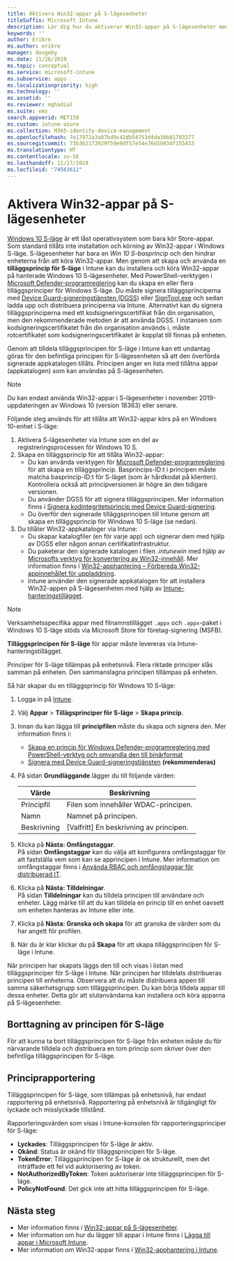 ```yaml
---
title: Aktivera Win32-appar på S-lägesenheter
titleSuffix: Microsoft Intune
description: Lär dig hur du aktiverar Win32-appar på S-lägesenheter med hjälp av Microsoft Intune.
keywords: ''
author: Erikre
ms.author: erikre
manager: dougeby
ms.date: 11/26/2019
ms.topic: conceptual
ms.service: microsoft-intune
ms.subservice: apps
ms.localizationpriority: high
ms.technology: ''
ms.assetid: ''
ms.reviewer: mghadial
ms.suite: ems
search.appverid: MET150
ms.custom: intune-azure
ms.collection: M365-identity-device-management
ms.openlocfilehash: 7e17972a3a87bd9c42db54753d4da3bb81703377
ms.sourcegitcommit: 73b362173929f59e9df57e54e76d19834f155433
ms.translationtype: HT
ms.contentlocale: sv-SE
ms.lasthandoff: 11/27/2019
ms.locfileid: "74563612"
---
```

# <a name="enable-win32-apps-on-s-mode-devices"></a>Aktivera Win32-appar på S-lägesenheter

[Windows 10 S-läge](https://docs.microsoft.com/windows/deployment/s-mode) är ett låst operativsystem som bara kör Store-appar. Som standard tillåts inte installation och körning av Win32-appar i Windows S-läge. S-lägesenheter har bara en *Win 10 S-basprincip* och den hindrar enheterna från att köra Win32-appar. Men genom att skapa och använda en **tilläggsprincip för S-läge** i Intune kan du installera och köra Win32-appar på hanterade Windows 10 S-lägesenheter. Med PowerShell-verktygen i [Microsoft Defender-programreglering](https://docs.microsoft.com/windows/security/threat-protection/windows-defender-application-control/windows-defender-application-control) kan du skapa en eller flera tilläggsprinciper för Windows S-läge. Du måste signera tilläggsprinciperna med [Device Guard-signeringstjänsten (DGSS)](https://go.microsoft.com/fwlink/?linkid=2095629) eller [SignTool.exe](https://docs.microsoft.com/windows/security/threat-protection/windows-defender-application-control/signing-policies-with-signtool) och sedan ladda upp och distribuera principerna via Intune. Alternativt kan du signera tilläggsprinciperna med ett kodsigneringscertifikat från din organisation, men den rekommenderade metoden är att använda DGSS. I instansen som kodsigneringscertifikatet från din organisation används i, måste rotcertifikatet som kodsigneringscertifikatet är kopplat till finnas på enheten.

Genom att tilldela tilläggsprincipen för S-läge i Intune kan ett undantag göras för den befintliga principen för S-lägesenheten så att den överförda signerade appkatalogen tillåts. Principen anger en lista med tillåtna appar (appkatalogen) som kan användas på S-lägesenheten.

> [!NOTE]
> Du kan endast använda Win32-appar i S-lägesenheter i november 2019-uppdateringen av Windows 10 (version 18363) eller senare.

<!-- Add WDAC tooling diagram  -->

Följande steg används för att tillåta att Win32-appar körs på en Windows 10-enhet i S-läge:

1. Aktivera S-lägesenheter via Intune som en del av registreringsprocessen för Windows 10 S.
2. Skapa en tilläggsprincip för att tillåta Win32-appar:
   - Du kan använda verktygen för [Microsoft Defender-programreglering](https://docs.microsoft.com/windows/security/threat-protection/windows-defender-application-control/windows-defender-application-control) för att skapa en tilläggsprincip. Basprincips-ID:t i principen måste matcha basprincip-ID:t för S-läget (som är hårdkodat på klienten). Kontrollera också att principversionen är högre än den tidigare versionen.
   - Du använder DGSS för att signera tilläggsprincipen. Mer information finns i [Signera kodintegritetsprincip med Device Guard-signering](https://docs.microsoft.com/microsoft-store/sign-code-integrity-policy-with-device-guard-signing).
   - Du överför den signerade tilläggsprincipen till Intune genom att skapa en tilläggsprincip för Windows 10 S-läge (se nedan).
3. Du tillåter Win32-appkataloger via Intune:
   - Du skapar katalogfiler (en för varje app) och signerar dem med hjälp av DGSS eller någon annan certifikatinfrastruktur.
   - Du paketerar den signerade katalogen i filen *.intunewin* med hjälp av [Microsofts verktyg för konvertering av Win32-innehåll](https://go.microsoft.com/fwlink/?linkid=2065730). Mer information finns i [Win32-apphantering – Förbereda Win32-appinnehållet för uppladdning](~/apps/apps-win32-app-management.md#prepare-the-win32-app-content-for-upload).
   - Intune använder den signerade appkatalogen för att installera Win32-appen på S-lägesenheten med hjälp av [Intune-hanteringstillägget](~/apps/intune-management-extension.md).

> [!NOTE]
> Verksamhetsspecifika appar med filnamnstillägget `.appx` och `.appx`-paket i Windows 10 S-läge stöds via Microsoft Store för företag-signering (MSFB).
>
> **Tilläggsprincipen för S-läge** för appar måste levereras via Intune-hanteringstillägget.
>
> Principer för S-läge tillämpas på enhetsnivå. Flera riktade principer slås samman på enheten. Den sammanslagna principen tillämpas på enheten.

Så här skapar du en tilläggsprincip för Windows 10 S-läge:

1. Logga in på [Intune](https://go.microsoft.com/fwlink/?linkid=2090973).
2. Välj **Appar** > **Tillägsprinciper för S-läge** > **Skapa princip**.
3. Innan du kan lägga till **principfilen** måste du skapa och signera den. Mer information finns i:
    - [Skapa en princip för Windows Defender-programreglering med PowerShell-verktyg och omvandla den till binärformat](https://go.microsoft.com/fwlink/?linkid=2095387)
    - [Signera med Device Guard-signeringstjänsten](https://go.microsoft.com/fwlink/?linkid=2095629) **(rekommenderas)**

4. På sidan **Grundläggande** lägger du till följande värden:

    | Värde | Beskrivning |
    |--------------|------------------------------------------------|
    | Principfil | Filen som innehåller WDAC-principen. |
    | Namn | Namnet på principen. |
    | Beskrivning | [Valfritt] En beskrivning av principen. |

5. Klicka på **Nästa: Omfångstaggar**.<br>
   På sidan **Omfångstaggar** kan du välja att konfigurera omfångstaggar för att fastställa vem som kan se apprincipen i Intune. Mer information om omfångstaggar finns i [Använda RBAC och omfångstaggar för distribuerad IT](~/fundamentals/scope-tags.md).

6. Klicka på **Nästa: Tilldelningar**.<br>
   På sidan **Tilldelningar** kan du tilldela principen till användare och enheter. Lägg märke till att du kan tilldela en princip till en enhet oavsett om enheten hanteras av Intune eller inte.
7. Klicka på **Nästa: Granska och skapa** för att granska de värden som du har angett för profilen.
8. När du är klar klickar du på **Skapa** för att skapa tilläggsprincipen för S-läge i Intune. 

När principen har skapats läggs den till och visas i listan med tilläggsprinciper för S-läge i Intune. När principen har tilldelats distribueras principen till enheterna. Observera att du måste distribuera appen till samma säkerhetsgrupp som tilläggsprincipen. Du kan börja tilldela appar till dessa enheter. Detta gör att slutanvändarna kan installera och köra apparna på S-lägesenheter.

## <a name="removal-of-s-mode-policy"></a>Borttagning av principen för S-läge

För att kunna ta bort tilläggsprincipen för S-läge från enheten måste du för närvarande tilldela och distribuera en tom princip som skriver över den befintliga tilläggsprincipen för S-läge.

## <a name="policy-reporting"></a>Principrapportering

Tilläggsprincipen för S-läge, som tillämpas på enhetsnivå, har endast rapportering på enhetsnivå. Rapportering på enhetsnivå är tillgängligt för lyckade och misslyckade tillstånd. 

Rapporteringsvärden som visas i Intune-konsolen för rapporteringsprinciper för S-läge:
- **Lyckades**: Tilläggsprincipen för S-läge är aktiv.
- **Okänd**: Status är okänd för tilläggsprincipen för S-läge.
- **TokenError**: Tilläggsprincipen för S-läge är ok strukturellt, men det inträffade ett fel vid auktorisering av token.
- **NotAuthorizedByToken**: Token auktoriserar inte tilläggsprincipen för S-läge.
- **PolicyNotFound**: Det gick inte att hitta tilläggsprincipen för S-läge.

## <a name="next-steps"></a>Nästa steg

- Mer information finns i [Win32-appar på S-lägesenheter](https://docs.microsoft.com/windows/security/threat-protection/windows-defender-application-control/lob-win32-apps-on-s).
- Mer information om hur du lägger till appar i Intune finns i [Lägga till appar i Microsoft Intune](apps-add.md).
- Mer information om Win32-appar finns i [Win32-apphantering i Intune](~/apps/apps-win32-app-management.md).
